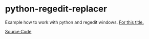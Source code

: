 python-regedit-replacer
=======================

Example how to work with python and regedit windows.
[For this title.](http://urfuclub.ru/blog/pegister-windows-python-%D0%BD%D1%83%D0%B6%D0%BD%D0%BE-%D0%B1%D1%8B%D0%BB%D0%BE-%D1%81%D0%B4%D0%B5%D0%BB%D0%B0%D1%82%D1%8C-find-replace-all-%D0%B4%D0%BB%D1%8F-%D0%B2%D1%81%D0%B5%D1%85-%D0%B7%D0%BD%D0%B0%D1%87%D0%B5%D0%BD%D0%B8%D0%B9-%D0%B2-%D1%80%D0%B5%D0%B5%D1%81%D1%82%D1%80%D0%B5-windiws/)

[Source Code](https://github.com/pahaz/python-regedit-replacer/blob/master/regedit.py)
